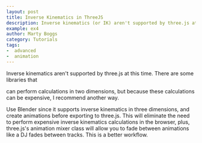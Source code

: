 ```yaml
---
layout: post
title: Inverse Kinematics in ThreeJS
description: Inverse kinematics (or IK) aren't supported by three.js at this time. There are some libraries that can perform calculations in two dimensions, but because these calculations can be expensive, I recommend another way.
example: ex4
author: Marty Boggs
category: Tutorials
tags:
-  advanced
-  animation
---
```


Inverse kinematics aren't supported by three.js at this time. There are some libraries that
<!--more-->
can perform calculations in two dimensions, but because these calculations can be expensive, I recommend another way.

Use Blender since it supports inverse kinematics in three dimensions, and create animations before exporting to three.js. This will eliminate the need to perform expensive inverse kinematics calculations in the browser, plus, three.js's animation mixer class will allow you to fade between animations like a DJ fades between tracks. This is a better workflow.

<!-- To get started, we'll use this <a href="{{site.url}}/threejs-world-blank-template.html" download="threejs-world-{{page.example}}.html">basic template <i class="fa fa-download"></i></a> that I use in a lot of posts. Open the template to follow along. -->

